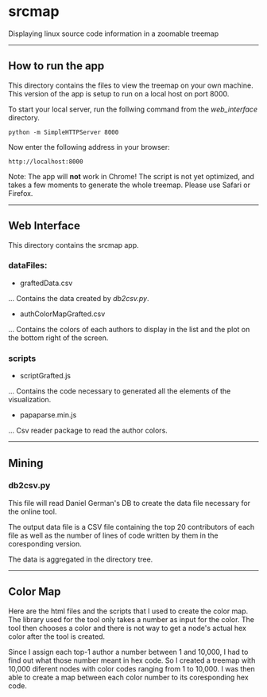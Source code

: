 # srcmap

Displaying linux source code information in a zoomable treemap

--------------------------------------------------------------------------------

## How to run the app

This directory contains the files to view the treemap on your own machine. This version of the app is setup to run on a local host on port 8000. 

To start your local server, run the follwing command from the *web_interface* directory.

```
python -m SimpleHTTPServer 8000
```

Now enter the following address in your browser:

```
http://localhost:8000
```

Note: The app will **not** work in Chrome! The script is not yet optimized, and takes a few moments to generate the whole treemap. Please use Safari or Firefox.

--------------------------------------------------------------------------------

## Web Interface

This directory contains the srcmap app.

### dataFiles:

* graftedData.csv

... Contains the data created by *db2csv.py*.

* authColorMapGrafted.csv

... Contains the colors of each authors to display in the list and the plot on the bottom right of the screen. 

### scripts

* scriptGrafted.js

... Contains the code necessary to generated all the elements of the visualization.

* papaparse.min.js 

... Csv reader package to read the author colors.


--------------------------------------------------------------------------------

## Mining

### db2csv.py

This file will read Daniel German's DB to create the data file necessary for the online tool.

The output data file is a CSV file containing the top 20 contributors of each file as well as the number of lines of code written by them in the coresponding version. 

The data is aggregated in the directory tree.


--------------------------------------------------------------------------------

## Color Map

Here are the html files and the scripts that I used to create the color map. The library used for the tool only takes a number as input for the color. The tool then chooses a color and there is not way to get a node's actual hex color after the tool is created. 

Since I assign each top-1 author a number between 1 and 10,000, I had to find out what those number meant in hex code. So I created a treemap with 10,000 diferent nodes with color codes ranging from 1 to 10,000. I was then able to create a map between each color number to its coresponding hex code.
